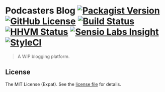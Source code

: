 Podcasters Blog [![Packagist Version][PACKAGIST VERSION BADGE]][PACKAGIST PAGE] [![GitHub License][LICENSE BADGE]][LICENSE PAGE] [![Build Status][BUILD BADGE]][BUILD PAGE] [![HHVM Status][HHVM BADGE]][BUILD PAGE] [![Sensio Labs Insight][SENSIO BADGE]][SENSIO PAGE] [![StyleCI][STYLECI BADGE]][STYLECI PAGE]
=======
> A WIP blogging platform.

License
-------
The MIT License (Expat). See the [license file](LICENSE) for details.

[BUILD BADGE]: https://img.shields.io/travis/radioactivehamster/podcasters-blog.svg?style=flat-square
[BUILD PAGE]: https://travis-ci.org/radioactivehamster/podcasters-blog
[HHVM BADGE]: https://img.shields.io/hhvm/radioactivehamster/podcasters-blog.svg?style=flat-square
[LICENSE BADGE]: https://img.shields.io/badge/license-MIT-blue.svg?style=flat-square
[LICENSE PAGE]: https://github.com/radioactivehamster/podcasters-blog/blob/master/LICENSE
[PACKAGIST PAGE]: https://packagist.org/packages/radioactivehamster/podcasters-blog
[PACKAGIST VERSION BADGE]: https://img.shields.io/packagist/v/radioactivehamster/podcasters-blog.svg?style=flat-square
[SENSIO BADGE]: https://img.shields.io/sensiolabs/i/podcasters-blog.svg?style=flat-square
[SENSIO PAGE]: https://insight.sensiolabs.com/projects/podcasters-blog
[STYLECI BADGE]: https://styleci.io/repos/podcasters-blog/shield
[STYLECI PAGE]: https://styleci.io/repos/podcasters-blog
